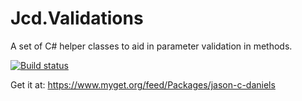 # Jcd.Validations
A set of C# helper classes to aid in parameter validation in methods.

[![Build status](https://ci.appveyor.com/api/projects/status/djbghxj1ot3axbfs?svg=true)](https://ci.appveyor.com/project/jason-c-daniels/jcd-validations)

Get it at: https://www.myget.org/feed/Packages/jason-c-daniels
